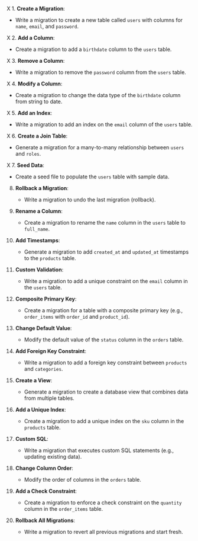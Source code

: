 X 1. **Create a Migration**:
   - Write a migration to create a new table called `users` with columns for `name`, `email`, and `password`.

X 2. **Add a Column**:
   - Create a migration to add a `birthdate` column to the `users` table.

X 3. **Remove a Column**:
   - Write a migration to remove the `password` column from the `users` table.

X 4. **Modify a Column**:
   - Create a migration to change the data type of the `birthdate` column from string to date.

X 5. **Add an Index**:
   - Write a migration to add an index on the `email` column of the `users` table.

X 6. **Create a Join Table**:
   - Generate a migration for a many-to-many relationship between `users` and `roles`.

X 7. **Seed Data**:
   - Create a seed file to populate the `users` table with sample data.

8. **Rollback a Migration**:
   - Write a migration to undo the last migration (rollback).

9. **Rename a Column**:
   - Create a migration to rename the `name` column in the `users` table to `full_name`.

10. **Add Timestamps**:
    - Generate a migration to add `created_at` and `updated_at` timestamps to the `products` table.

11. **Custom Validation**:
    - Write a migration to add a unique constraint on the `email` column in the `users` table.

12. **Composite Primary Key**:
    - Create a migration for a table with a composite primary key (e.g., `order_items` with `order_id` and `product_id`).

13. **Change Default Value**:
    - Modify the default value of the `status` column in the `orders` table.

14. **Add Foreign Key Constraint**:
    - Write a migration to add a foreign key constraint between `products` and `categories`.

15. **Create a View**:
    - Generate a migration to create a database view that combines data from multiple tables.

16. **Add a Unique Index**:
    - Create a migration to add a unique index on the `sku` column in the `products` table.

17. **Custom SQL**:
    - Write a migration that executes custom SQL statements (e.g., updating existing data).

18. **Change Column Order**:
    - Modify the order of columns in the `orders` table.

19. **Add a Check Constraint**:
    - Create a migration to enforce a check constraint on the `quantity` column in the `order_items` table.

20. **Rollback All Migrations**:
    - Write a migration to revert all previous migrations and start fresh.